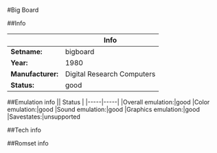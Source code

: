 #Big Board

##Info

||Info|
|-----|-----|
|**Setname:**|bigboard
|**Year:**|1980
|**Manufacturer:**|Digital Research Computers
|**Status:**|good

##Emulation info
|| Status |
|-----|-----|
|Overall emulation:|good
|Color emulation:|good
|Sound emulation:|good
|Graphics emulation:|good
|Savestates:|unsupported

##Tech info

##Romset info

<!--- START OF EDITED COMMENT DO NOT TOUCH TEXT ABOVE-->
